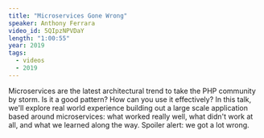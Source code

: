 ```yaml
---
title: "Microservices Gone Wrong"
speaker: Anthony Ferrara
video_id: 5QIpzNPVDaY
length: "1:00:55"
year: 2019
tags:
  - videos
  - 2019
---
```


Microservices are the latest architectural trend to take the PHP community by storm. Is it a good pattern? How can you use it effectively? In this talk, we'll explore real world experience building out a large scale application based around microservices: what worked really well, what didn't work at all, and what we learned along the way. Spoiler alert: we got a lot wrong.
